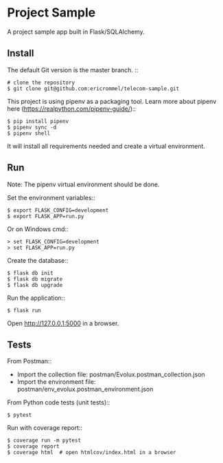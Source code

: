 Project Sample
======

A project sample app built in Flask/SQLAlchemy.

Install
-------

The default Git version is the master branch. ::

    # clone the repository
    $ git clone git@github.com:ericrommel/telecom-sample.git


This project is using pipenv as a packaging tool. Learn more about pipenv here (<https://realpython.com/pipenv-guide/>)::

    $ pip install pipenv
    $ pipenv sync -d
    $ pipenv shell

It will install all requirements needed and create a virtual environment.


Run
---
Note: The pipenv virtual environment should be done.

Set the environment variables::

    $ export FLASK_CONFIG=development
    $ export FLASK_APP=run.py
    
Or on Windows cmd::

    > set FLASK_CONFIG=development
    > set FLASK_APP=run.py

Create the database::

    $ flask db init
    $ flask db migrate
    $ flask db upgrade

Run the application::

    $ flask run

Open http://127.0.0.1:5000 in a browser.


Tests
----

From Postman::
- Import the collection file: postman/Evolux.postman_collection.json
- Import the environment file: postman/env_evolux.postman_environment.json

From Python code tests (unit tests)::

    $ pytest

Run with coverage report::

    $ coverage run -m pytest
    $ coverage report
    $ coverage html  # open htmlcov/index.html in a browser